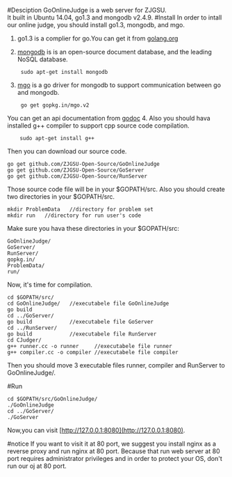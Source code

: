#Desciption
GoOnlineJudge is a web server for ZJGSU.  
It built in Ubuntu 14.04, go1.3 and mongodb v2.4.9.
#Install
In order to intall our online judge, you should install go1.3, mongodb, and mgo.

1. go1.3 is a complier for go.You can get it from [golang.org](http://golang.org)
2. [mongodb](http://www.mongodb.org/) is is an open-source document database, and the leading NoSQL database.  

		sudo apt-get install mongodb
3. [mgo](http://gopkg.in/mgo.v2) is a go driver for mongodb to support communication between go and mongodb. 

		go get gopkg.in/mgo.v2
You can get an api documentation from [godoc](http://godoc.org/gopkg.in/mgo.v2)
4. Also you should hava installed g++ compiler to support cpp source code compilation.

		sudo apt-get install g++

Then you can download our source code.

	go get github.com/ZJGSU-Open-Source/GoOnlineJudge
	go get github.com/ZJGSU-Open-Source/GoServer
	go get github.com/ZJGSU-Open-Source/RunServer

Those source code file will be in your $GOPATH/src. Also you should create two directories in your $GOPATH/src.

	mkdir ProblemData	//directory for problem set
	mkdir run	//directory for run user's code

Make sure you hava these directories in your $GOPATH/src:

	GoOnlineJudge/
	GoServer/
	RunServer/
	gopkg.in/
	ProblemData/
	run/

Now, it's time for compilation.

	cd $GOPATH/src/
	cd GoOnlineJudge/	//executabele file GoOnlineJudge
	go build
	cd ../GoServer/
	go build			//executabele file GoServer
	cd ../RunServer/
	go build			//executabele file RunServer
	cd CJudger/
	g++ runner.cc -o runner 	//executabele file runner
	g++ compiler.cc -o compiler //executabele file compiler

Then you should move 3 executable files runner, compiler and RunServer to GoOnlineJudge/.

#Run

	cd $GOPATH/src/GoOnlineJudge/
	./GoOnlineJudge
	cd ../GoServer/
	./GoServer

Now,you can visit [http://127.0.0.1:8080](http://127.0.0.1:8080).

#notice
If you want to visit it at 80 port, we suggest you install nginx as a reverse proxy and run nginx at 80 port. Because that run web server at 80 port requires administrator privileges and in order to protect your OS, don't run our oj at 80 port.

